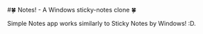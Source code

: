 #🍀 Notes! - A Windows sticky-notes clone 🍀

Simple Notes app works similarly to Sticky Notes by Windows! :D.
